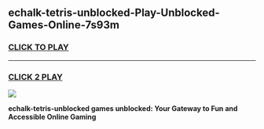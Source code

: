 
## echalk-tetris-unblocked-Play-Unblocked-Games-Online-7s93m
<h3>
<a href="https://premium76.site?title=echalk-tetris-unblocked&ref=25A">CLICK TO PLAY</a></h3>
<hr>

<h3>
<a href="https://premium76.site?title=echalk-tetris-unblocked&ref=25A">CLICK 2 PLAY</a>
  
</h3>

<a href="https://premium76.site?title=echalk-tetris-unblocked&ref=25A"><img src="https://clearcache.store/games.png"></a>


**echalk-tetris-unblocked games unblocked: Your Gateway to Fun and Accessible Online Gaming**
